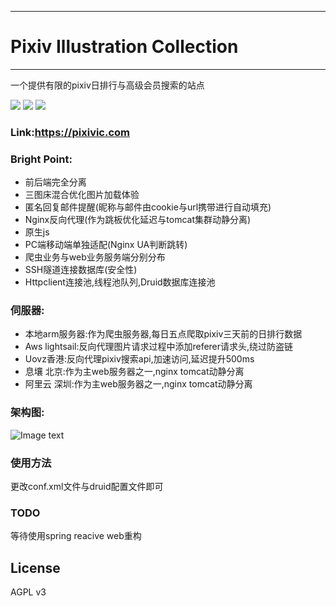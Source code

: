 
---
# Pixiv Illustration Collection
-------------
一个提供有限的pixiv日排行与高级会员搜索的站点
 
![](https://img.shields.io/github/stars/OysterQAQ/Pixiv-Illustration-Collection.svg) ![](https://img.shields.io/github/forks/OysterQAQ/Pixiv-Illustration-Collection.svg) ![](https://img.shields.io/badge/license-AGPLv3-blue.svg)
 
 
### Link:https://pixivic.com

### Bright Point:
- 前后端完全分离
- 三图床混合优化图片加载体验
- 匿名回复邮件提醒(昵称与邮件由cookie与url携带进行自动填充)
- Nginx反向代理(作为跳板优化延迟与tomcat集群动静分离)
- 原生js
- PC端移动端单独适配(Nginx UA判断跳转)
- 爬虫业务与web业务服务端分别分布
- SSH隧道连接数据库(安全性)
- Httpclient连接池,线程池队列,Druid数据库连接池


### 伺服器:
- 本地arm服务器:作为爬虫服务器,每日五点爬取pixiv三天前的日排行数据
- Aws lightsail:反向代理图片请求过程中添加referer请求头,绕过防盗链
- Uovz香港:反向代理pixiv搜索api,加速访问,延迟提升500ms
- 息壤 北京:作为主web服务器之一,nginx tomcat动静分离
- 阿里云 深圳:作为主web服务器之一,nginx tomcat动静分离

### 架构图:
![Image text](https://ws4.sinaimg.cn/large/006346uDgy1fwkh7hxmtjj31pr15t7dn.jpg)

### 使用方法
更改conf.xml文件与druid配置文件即可

### TODO
等待使用spring reacive web重构

## License
AGPL v3

